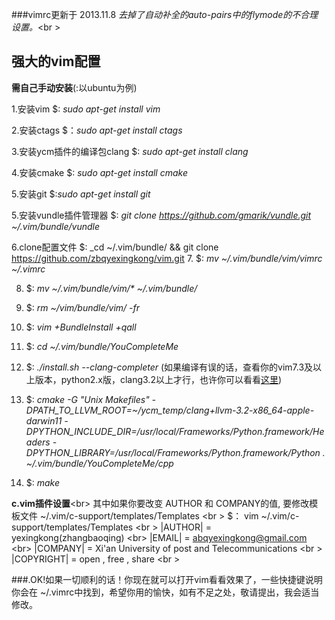 ###vimrc更新于 2013.11.8
*去掉了自动补全的auto-pairs中的flymode的不合理设置。*<br \>




## 强大的vim配置
 
   **需自己手动安装**(:以ubuntu为例)

  1.安装vim $: _sudo apt-get install vim_

  2.安装ctags $：_sudo apt-get install ctags_

  3.安装ycm插件的编译包clang $: _sudo apt-get install clang_

  4.安装cmake $: _sudo apt-get install cmake_
  
  5.安装git $:_sudo apt-get install git_
  
  5.安装vundle插件管理器  $: *git clone https://github.com/gmarik/vundle.git  ~/.vim/bundle/vundle*

  6.clone配置文件 $: _cd ~/.vim/bundle/ && git clone https://github.com/zbqyexingkong/vim.git
  7. $: _mv ~/.vim/bundle/vim/vimrc  ~/.vimrc_

  8. $: _mv ~/.vim/bundle/vim/* ~/.vim/bundle/_
  
  9. $: _rm ~/vim/bundle/vim/ -fr_
  
  10. $: _vim  +BundleInstall +qall_

  11. $: _cd ~/.vim/bundle/YouCompleteMe_

  12. $: _./install.sh --clang-completer_  (如果编译有误的话，查看你的vim7.3及以上版本，python2.x版，clang3.2以上才行，也许你可以看看[这里](http://www.cnblogs.com/scue/p/3234102.html))  

  13. $: *cmake -G "Unix Makefiles" -DPATH_TO_LLVM_ROOT=~/ycm_temp/clang+llvm-3.2-x86_64-apple-darwin11 -DPYTHON_INCLUDE_DIR=/usr/local/Frameworks/Python.framework/Headers -DPYTHON_LIBRARY=/usr/local/Frameworks/Python.framework/Python . ~/.vim/bundle/YouCompleteMe/cpp*

  14. $: _make_

   
   **c.vim插件设置**<br\>
   其中如果你要改变 AUTHOR 和 COMPANY的值, 要修改模板文件 ~/.vim/c-support/templates/Templates <br \>
   $： vim ~/.vim/c-support/templates/Templates <br \>
  |AUTHOR|    = yexingkong(zhangbaoqing) <br\>
  |EMAIL|     = abqyexingkong@gmail.com <br\>
  |COMPANY|   = Xi'an University of post and Telecommunications <br \>
  |COPYRIGHT| = open , free , share <br \>
   
  ###.OK!如果一切顺利的话！你现在就可以打开vim看看效果了，一些快捷键说明你会在 ~/.vimrc中找到，希望你用的愉快，如有不足之处，敬请提出，我会适当修改。

  
 

